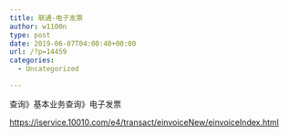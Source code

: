 ```yaml
---
title: 联通-电子发票
author: w1100n
type: post
date: 2019-06-07T04:00:40+00:00
url: /?p=14459
categories:
  - Uncategorized

---
```

查询》基本业务查询》电子发票
  
https://iservice.10010.com/e4/transact/einvoiceNew/einvoiceIndex.html